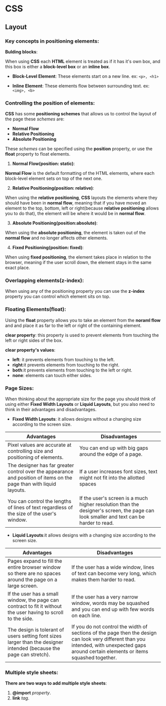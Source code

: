 # CSS
## Layout

### Key concepts in positioning elements:
**Bulding blocks**:

When using **CSS** each **HTML** element is treated as if it has it's own box, and this box is either a **block-level box** or an **inline box**.
- **Block-Level Element**: These elements start on a new line. ex: `<p>, <h1>`

- **Inline Element**: These elements flow between surrounding text. ex: `<img>, <b>`

### Controlling the position of elements:
**CSS** has some **positioning schemes** that allows us to control the layout of the page these *schemes* are:
- **Normal Flow**
- **Relative Positioning**
- **Absolute Positioning**

These *schemes* can be specified using the **position** property, or use the **float** property to float elements.

1. **Normal Flow(position: static)**:

**Normal Flow** is the default formatting of the HTML elements, where each block-level element sets on top of the next one.

2. **Relative Positioning(position: relative)**:

When using the **relative positioning**, **CSS** layouts the elements where they should have been in **normal flow**, meaning that if you have moved an element to the top, bottom, left or right(because **relative positioning** allows you to do that), the element will be where it would be in **normal flow**.

3. **Absolute Positioning(position:absolute)**:

When using the **absolute positioning**, the element is taken out of the **normal flow** and no longer affects other elements.

4. **Fixed Positioning(position: fixed)**:

When using **fixed positioning**, the element takes place in relation to the browser, meaning if the user scroll down, the element stays in the same exact place.

### Overlapping elements(z-index):

When using any of the positioning property you can use the **z-index** property you can control which element sits on top.

### Floating Elements(float):
Using the **float** property allows you to take an element from the **noraml flow** and and place it as far to the left or right of the containing element.

**clear property**: this property is used to prevent elements from touching the left or right sides of the box.

**clear property's values**:
- **left**: it prevents elements from touching to the left.
- **right**:it prevents elements from touching to the right.
- **both**:it prevents elements from touching to the left or right.
- **none**: elements can touch either sides.

### Page Sizes: 
When thinking about the appropriate size for the page you should think of using either **Fixed Width Layouts** or **Liquid Layouts**, but you also need to think in their advantages and disadvantages.

- **Fixed Width Layouts**: it allows designs without a changing size according to the screen size.

|Advantages|Disadvantages|
|----------|-------------|
|Pixel values are accurate at controlling size and positioning of elements.|You can end up with big gaps around the edge of a page.|
|The designer has far greater control over the appearance and position of items on the page than with liquid layouts.|If a user increases font sizes, text might not fit into the allotted spaces|
|You can control the lengths of lines of text regardless of the size of the user's window.|If the user's screen is a much higher resolution than the designer's screen, the page can look smaller and text can be harder to read.|

- **Liquid Layouts**:it allows designs with a changing size according to the screen size.

|Advantages|Disadvantages|
|----------|-------------|
|Pages expand to fill the entire browser window so there are no spaces around the page on a large screen.|If the user has a wide window, lines of text can become very long, which makes them harder to read.|
|If the user has a small window, the page can contract to fit it without the user having to scroll to the side.|If the user has a very narrow window, words may be squashed and you can end up with few words on each line.|
|The design is tolerant of users setting font sizes larger than the designer intended (because the page can stretch).|If you do not control the width of sections of the page then the design can look very different than you intended, with unexpected gaps around certain elements or items squashed together.|

### Multiple style sheets:

**There are two ways to add multiple style sheets**:

1. **@import** *property*.
2. **link** *tag*.